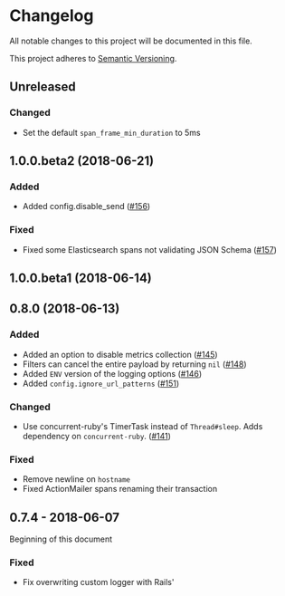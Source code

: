 # Changelog

All notable changes to this project will be documented in this file.

This project adheres to [Semantic Versioning](http://semver.org/spec/v2.0.0.html).

## Unreleased

### Changed

- Set the default `span_frame_min_duration` to 5ms

## 1.0.0.beta2 (2018-06-21)

### Added

- Added config.disable_send ([#156](https://github.com/elastic/apm-agent-ruby/pulls/156))

### Fixed

- Fixed some Elasticsearch spans not validating JSON Schema ([#157](https://github.com/elastic/apm-agent-ruby/pulls/157))

## 1.0.0.beta1 (2018-06-14)

## 0.8.0 (2018-06-13)

### Added

- Added an option to disable metrics collection ([#145](https://github.com/elastic/apm-agent-ruby/pulls/145))
- Filters can cancel the entire payload by returning `nil` ([#148](https://github.com/elastic/apm-agent-ruby/pulls/148))
- Added `ENV` version of the logging options ([#146](https://github.com/elastic/apm-agent-ruby/pull/146))
- Added `config.ignore_url_patterns` ([#151](https://github.com/elastic/apm-agent-ruby/pull/151))

### Changed

- Use concurrent-ruby's TimerTask instead of `Thread#sleep`. Adds dependency on `concurrent-ruby`. ([#141](https://github.com/elastic/apm-agent-ruby/pull/141))

### Fixed

- Remove newline on `hostname`
- Fixed ActionMailer spans renaming their transaction

## 0.7.4 - 2018-06-07

Beginning of this document

### Fixed

- Fix overwriting custom logger with Rails'
